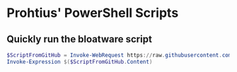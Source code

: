 <!-- ![Prohtius Logo](https://prohtiusaws-0001.s3.us-east-1.amazonaws.com/ProhtiusText.png) -->

# Prohtius' PowerShell Scripts

## Quickly run the bloatware script
```powershell
$ScriptFromGitHub = Invoke-WebRequest https://raw.githubusercontent.com/Prohtius/PowerShell/refs/heads/main/bloatware/remove_bloatware.ps1
Invoke-Expression $($ScriptFromGitHub.Content)
```

<!-- 
🎉
⚒️
🔧
🚀
📦
💰
💾
🔋
🔐
🔒
:atom:
☁️

-->
